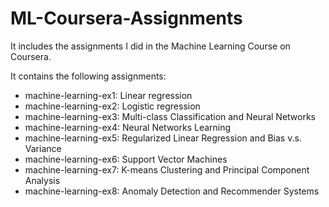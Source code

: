 # ML-Coursera-Assignments
It includes the assignments I did in the Machine Learning Course on Coursera.

It contains the following assignments:
* machine-learning-ex1: Linear regression
* machine-learning-ex2: Logistic regression
* machine-learning-ex3: Multi-class Classification and Neural Networks
* machine-learning-ex4: Neural Networks Learning
* machine-learning-ex5: Regularized Linear Regression and Bias v.s. Variance
* machine-learning-ex6: Support Vector Machines
* machine-learning-ex7: K-means Clustering and Principal Component Analysis
* machine-learning-ex8: Anomaly Detection and Recommender Systems
